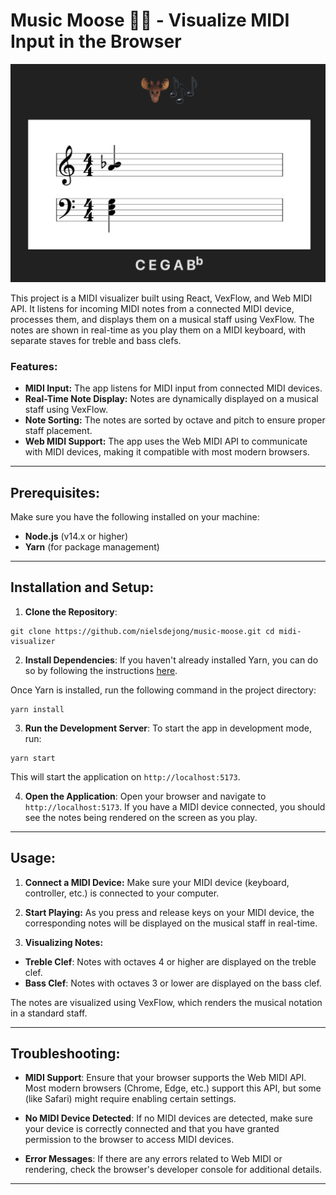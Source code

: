 # Music Moose 🫎🎶 - Visualize MIDI Input in the Browser

![screenshot](public/screenshot.png)

This project is a MIDI visualizer built using React, VexFlow, and Web MIDI API. It listens for incoming MIDI notes from a connected MIDI device, processes them, and displays them on a musical staff using VexFlow. The notes are shown in real-time as you play them on a MIDI keyboard, with separate staves for treble and bass clefs.

### Features:
- **MIDI Input:** The app listens for MIDI input from connected MIDI devices.
- **Real-Time Note Display:** Notes are dynamically displayed on a musical staff using VexFlow.
- **Note Sorting:** The notes are sorted by octave and pitch to ensure proper staff placement.
- **Web MIDI Support:** The app uses the Web MIDI API to communicate with MIDI devices, making it compatible with most modern browsers.

---


## Prerequisites:

Make sure you have the following installed on your machine:

- **Node.js** (v14.x or higher)
- **Yarn** (for package management)

---

## Installation and Setup:

1. **Clone the Repository**:
```
git clone https://github.com/nielsdejong/music-moose.git cd midi-visualizer
```

2. **Install Dependencies**:
If you haven't already installed Yarn, you can do so by following the instructions [here](https://yarnpkg.com/getting-started/install).

Once Yarn is installed, run the following command in the project directory:
```
yarn install
```

3. **Run the Development Server**:
To start the app in development mode, run:
```
yarn start
```

This will start the application on `http://localhost:5173`.

4. **Open the Application**:
Open your browser and navigate to `http://localhost:5173`. If you have a MIDI device connected, you should see the notes being rendered on the screen as you play.

---

## Usage:

1. **Connect a MIDI Device:**
Make sure your MIDI device (keyboard, controller, etc.) is connected to your computer.

2. **Start Playing:**
As you press and release keys on your MIDI device, the corresponding notes will be displayed on the musical staff in real-time.

3. **Visualizing Notes:**
- **Treble Clef**: Notes with octaves 4 or higher are displayed on the treble clef.
- **Bass Clef**: Notes with octaves 3 or lower are displayed on the bass clef.

The notes are visualized using VexFlow, which renders the musical notation in a standard staff.

---

## Troubleshooting:

- **MIDI Support**: Ensure that your browser supports the Web MIDI API. Most modern browsers (Chrome, Edge, etc.) support this API, but some (like Safari) might require enabling certain settings.

- **No MIDI Device Detected**: If no MIDI devices are detected, make sure your device is correctly connected and that you have granted permission to the browser to access MIDI devices.

- **Error Messages**: If there are any errors related to Web MIDI or rendering, check the browser's developer console for additional details.

---

